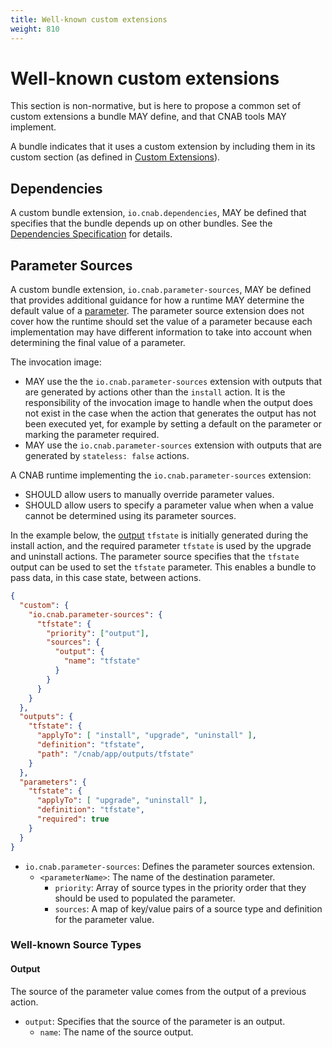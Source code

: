 ```yaml
---
title: Well-known custom extensions
weight: 810
---
```


# Well-known custom extensions

This section is non-normative, but is here to propose a common set of custom extensions a bundle MAY define, and that CNAB tools MAY implement.

A bundle indicates that it uses a custom extension by including them in its custom section (as defined in [Custom Extensions](101-bundle-json.md#custom-extensions)).

## Dependencies

A custom bundle extension, `io.cnab.dependencies`, MAY be defined that specifies
that the bundle depends up on other bundles. See the [Dependencies
Specification](500-CNAB-dependencies.md) for details.

## Parameter Sources

A custom bundle extension, `io.cnab.parameter-sources`, MAY be defined that provides additional guidance for how a runtime MAY determine the default value of a [parameter][parameter]. The parameter source extension does not cover how the runtime should set the value of a parameter because each implementation may have different information to take into account when determining the final value of a parameter.

The invocation image:
- MAY use the the `io.cnab.parameter-sources` extension with outputs that are generated by actions other than the `install` action. It is the responsibility of the invocation image to handle when the output does not exist in the case when the action that generates the output has not been executed yet, for example by setting a default on the parameter or marking the parameter required.
- MAY use the `io.cnab.parameter-sources` extension with outputs that are generated by `stateless: false` actions.

A CNAB runtime implementing the `io.cnab.parameter-sources` extension:
- SHOULD allow users to manually override parameter values.
- SHOULD allow users to specify a parameter value when when a value cannot be determined using its parameter sources.

In the example below, the [output][output] `tfstate` is initially generated during the install action, and the required parameter `tfstate` is used by the upgrade and uninstall actions. The parameter source specifies that the `tfstate` output can be used to set the `tfstate` parameter. This enables a bundle to pass data, in this case state, between actions.

```json
{
  "custom": {
    "io.cnab.parameter-sources": {
      "tfstate": {
        "priority": ["output"],
        "sources": {
          "output": {
            "name": "tfstate"
          }
        }
      }
    }
  },
  "outputs": {
    "tfstate": {
      "applyTo": [ "install", "upgrade", "uninstall" ],
      "definition": "tfstate",
      "path": "/cnab/app/outputs/tfstate"
    }
  },
  "parameters": {
    "tfstate": {
      "applyTo": [ "upgrade", "uninstall" ],
      "definition": "tfstate",
      "required": true
    }
  }
}
```

- `io.cnab.parameter-sources`: Defines the parameter sources extension.
  - `<parameterName>`: The name of the destination parameter.
    - `priority`: Array of source types in the priority order that they should be used to populated the parameter.
    - `sources`: A map of key/value pairs of a source type and definition for the parameter value.

### Well-known Source Types

#### Output

The source of the parameter value comes from the output of a previous action.

- `output`: Specifies that the source of the parameter is an output.
  - `name`: The name of the source output.

[parameter]: 101-bundle-json.md#parameters
[output]: 101-bundle-json.md#outputs

